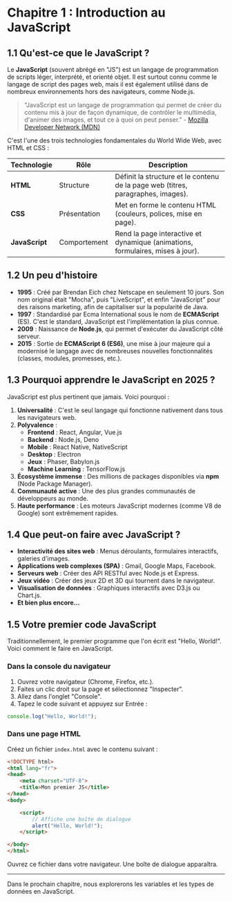 # Chapitre 1 : Introduction au JavaScript

## 1.1 Qu'est-ce que le JavaScript ?

Le **JavaScript** (souvent abrégé en "JS") est un langage de programmation de scripts léger, interprété, et orienté objet. Il est surtout connu comme le langage de script des pages web, mais il est également utilisé dans de nombreux environnements hors des navigateurs, comme Node.js.

> "JavaScript est un langage de programmation qui permet de créer du contenu mis à jour de façon dynamique, de contrôler le multimédia, d'animer des images, et tout ce à quoi on peut penser." - [Mozilla Developer Network (MDN)](https://developer.mozilla.org/fr/docs/Web/JavaScript)

C'est l'une des trois technologies fondamentales du World Wide Web, avec HTML et CSS :

| Technologie | Rôle | Description |
|---|---|---|
| **HTML** | Structure | Définit la structure et le contenu de la page web (titres, paragraphes, images). |
| **CSS** | Présentation | Met en forme le contenu HTML (couleurs, polices, mise en page). |
| **JavaScript** | Comportement | Rend la page interactive et dynamique (animations, formulaires, mises à jour). |

## 1.2 Un peu d'histoire

- **1995** : Créé par Brendan Eich chez Netscape en seulement 10 jours. Son nom original était "Mocha", puis "LiveScript", et enfin "JavaScript" pour des raisons marketing, afin de capitaliser sur la popularité de Java.
- **1997** : Standardisé par Ecma International sous le nom de **ECMAScript** (ES). C'est le standard, JavaScript est l'implémentation la plus connue.
- **2009** : Naissance de **Node.js**, qui permet d'exécuter du JavaScript côté serveur.
- **2015** : Sortie de **ECMAScript 6 (ES6)**, une mise à jour majeure qui a modernisé le langage avec de nombreuses nouvelles fonctionnalités (classes, modules, promesses, etc.).

## 1.3 Pourquoi apprendre le JavaScript en 2025 ?

JavaScript est plus pertinent que jamais. Voici pourquoi :

1. **Universalité** : C'est le seul langage qui fonctionne nativement dans tous les navigateurs web.
2. **Polyvalence** : 
   - **Frontend** : React, Angular, Vue.js
   - **Backend** : Node.js, Deno
   - **Mobile** : React Native, NativeScript
   - **Desktop** : Electron
   - **Jeux** : Phaser, Babylon.js
   - **Machine Learning** : TensorFlow.js
3. **Écosystème immense** : Des millions de packages disponibles via **npm** (Node Package Manager).
4. **Communauté active** : Une des plus grandes communautés de développeurs au monde.
5. **Haute performance** : Les moteurs JavaScript modernes (comme V8 de Google) sont extrêmement rapides.

## 1.4 Que peut-on faire avec JavaScript ?

- **Interactivité des sites web** : Menus déroulants, formulaires interactifs, galeries d'images.
- **Applications web complexes (SPA)** : Gmail, Google Maps, Facebook.
- **Serveurs web** : Créer des API RESTful avec Node.js et Express.
- **Jeux vidéo** : Créer des jeux 2D et 3D qui tournent dans le navigateur.
- **Visualisation de données** : Graphiques interactifs avec D3.js ou Chart.js.
- **Et bien plus encore...**

## 1.5 Votre premier code JavaScript

Traditionnellement, le premier programme que l'on écrit est "Hello, World!". Voici comment le faire en JavaScript.

### Dans la console du navigateur

1. Ouvrez votre navigateur (Chrome, Firefox, etc.).
2. Faites un clic droit sur la page et sélectionnez "Inspecter".
3. Allez dans l'onglet "Console".
4. Tapez le code suivant et appuyez sur Entrée :

```javascript
console.log("Hello, World!");
```

### Dans une page HTML

Créez un fichier `index.html` avec le contenu suivant :

```html
<!DOCTYPE html>
<html lang="fr">
<head>
    <meta charset="UTF-8">
    <title>Mon premier JS</title>
</head>
<body>

    <script>
        // Affiche une boîte de dialogue
        alert("Hello, World!");
    </script>

</body>
</html>
```

Ouvrez ce fichier dans votre navigateur. Une boîte de dialogue apparaîtra.

---

Dans le prochain chapitre, nous explorerons les variables et les types de données en JavaScript.

